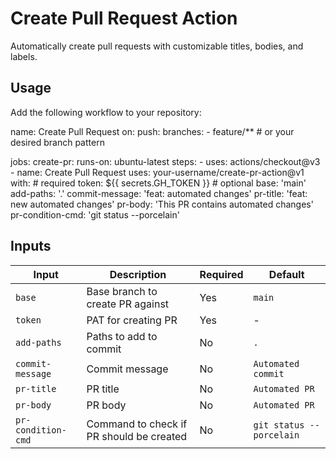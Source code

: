 
# Create Pull Request Action

Automatically create pull requests with customizable titles, bodies, and labels.

## Usage

Add the following workflow to your repository:


name: Create Pull Request
on:
  push:
    branches:
      - feature/**  # or your desired branch pattern

jobs:
  create-pr:
    runs-on: ubuntu-latest
    steps:
      - uses: actions/checkout@v3
      - name: Create Pull Request
        uses: your-username/create-pr-action@v1
        with:
          # required
          token: ${{ secrets.GH_TOKEN }}
          # optional
          base: 'main'
          add-paths: '.'
          commit-message: 'feat: automated changes'
          pr-title: 'feat: new automated changes'
          pr-body: 'This PR contains automated changes'
          pr-condition-cmd: 'git status --porcelain'

## Inputs

| Input | Description | Required | Default |
|-------|-------------|----------|---------|
| `base` | Base branch to create PR against | Yes | `main` |
| `token` | PAT for creating PR | Yes | - |
| `add-paths` | Paths to add to commit | No | `.` |
| `commit-message` | Commit message | No | `Automated commit` |
| `pr-title` | PR title | No | `Automated PR` |
| `pr-body` | PR body | No | `Automated PR` |
| `pr-condition-cmd` | Command to check if PR should be created | No | `git status --porcelain` |
